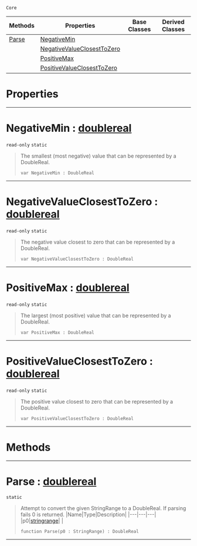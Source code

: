  `Core`

|Methods|Properties|Base Classes|Derived Classes|
|---|---|---|---|
|[ Parse](https://github.com/PlasmaEngine/PlasmaDocs/tree/master/docs/C%2B%2B/code_reference/lightning_base_types/doublereal.markdown#parse-plasma-engine-docume)|[ NegativeMin](https://github.com/PlasmaEngine/PlasmaDocs/tree/master/docs/C%2B%2B/code_reference/lightning_base_types/doublereal.markdown#negativemin-plasma-engine)| | |
| |[ NegativeValueClosestToZero](https://github.com/PlasmaEngine/PlasmaDocs/tree/master/docs/C%2B%2B/code_reference/lightning_base_types/doublereal.markdown#negativevalueclosesttoze)| | |
| |[ PositiveMax](https://github.com/PlasmaEngine/PlasmaDocs/tree/master/docs/C%2B%2B/code_reference/lightning_base_types/doublereal.markdown#positivemax-plasma-engine)| | |
| |[ PositiveValueClosestToZero](https://github.com/PlasmaEngine/PlasmaDocs/tree/master/docs/C%2B%2B/code_reference/lightning_base_types/doublereal.markdown#positivevalueclosesttoze)| | |


 #  Properties


---  
 #  NegativeMin : [doublereal](https://github.com/PlasmaEngine/PlasmaDocs/tree/master/docs/C%2B%2B/code_reference/lightning_base_types/doublereal.markdown)

 `read-only` `static`

> The smallest (most negative) value that can be represented by a DoubleReal.
> ``` lang=cpp, name=Lightning
> var NegativeMin : DoubleReal


---  
 #  NegativeValueClosestToZero : [doublereal](https://github.com/PlasmaEngine/PlasmaDocs/tree/master/docs/C%2B%2B/code_reference/lightning_base_types/doublereal.markdown)

 `read-only` `static`

> The negative value closest to zero that can be represented by a DoubleReal.
> ``` lang=cpp, name=Lightning
> var NegativeValueClosestToZero : DoubleReal


---  
 #  PositiveMax : [doublereal](https://github.com/PlasmaEngine/PlasmaDocs/tree/master/docs/C%2B%2B/code_reference/lightning_base_types/doublereal.markdown)

 `read-only` `static`

> The largest (most positive) value that can be represented by a DoubleReal.
> ``` lang=cpp, name=Lightning
> var PositiveMax : DoubleReal


---  
 #  PositiveValueClosestToZero : [doublereal](https://github.com/PlasmaEngine/PlasmaDocs/tree/master/docs/C%2B%2B/code_reference/lightning_base_types/doublereal.markdown)

 `read-only` `static`

> The positive value closest to zero that can be represented by a DoubleReal.
> ``` lang=cpp, name=Lightning
> var PositiveValueClosestToZero : DoubleReal


---  
 #  Methods


---  
 #  Parse : [doublereal](https://github.com/PlasmaEngine/PlasmaDocs/tree/master/docs/C%2B%2B/code_reference/lightning_base_types/doublereal.markdown)

 `static`

> Attempt to convert the given StringRange to a DoubleReal. If parsing fails 0 is returned.
> |Name|Type|Description|
> |---|---|---|
> |p0|[stringrange](https://github.com/PlasmaEngine/PlasmaDocs/tree/master/docs/C%2B%2B/code_reference/lightning_base_types/stringrange.markdown)| |
> ``` lang=cpp, name=Lightning
> function Parse(p0 : StringRange) : DoubleReal
> ``` 


---  
 

 